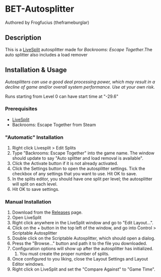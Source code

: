 # BET-Autosplitter
Authored by Frogfucius (theframeburglar)

## Description
This is a [LiveSplit](https://livesplit.org/) autosplitter made for *Backrooms: Escape Together*.The auto splitter also includes a load remover

## Installation & Usage
*Autosplitters can use a good deal processing power, which may result in a decline of game and/or overall system performance. Use at your own risk.*

Runs starting from Level 0 can have start time at "-29.6"

### Prerequisites
- [LiveSplit](https://livesplit.org/)
- Backrooms: Escape Together from Steam

### "Automatic" Installation
1. Right click Livesplit > Edit Splits
2. Type "Backrooms: Escape Together" into the game name. The window should update to say "Auto splitter and load removal is available".
3. Click the Activate button if it is not already activated. 
4. Click the Settings button to open the autosplitter settings. Tick the checkbox of any settings that you want to use. Hit OK to save.
6. In the splits editor, you should have one split per level; the autosplitter will split on each level.
7. Hit OK to save settings.

### Manual Installation
1. Download from the [Releases](https://github.com/jonetiz/ETB-Autosplitter/releases) page.
2. Open LiveSplit
3. Right click anywhere in the LiveSplit window and go to "Edit Layout...".
4. Click on the + button in the top left of the window, and go into Control > Scriptable Autosplitter
5. Double click on the Scriptable Autosplitter, which should open a dialog.
6. Press the "Browse..." button and path it to the file you downloaded.
7. Configuration options will show up after the autosplitter has initialized.
    1. You must create the proper number of splits.
8. Once configured to you liking, close the Layout Settings and Layout Editor windows.
9. Right click on LiveSplit and set the "Compare Against" to "Game Time".
